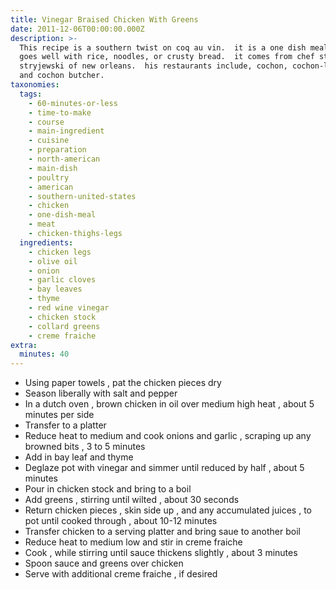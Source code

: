 ```yaml
---
title: Vinegar Braised Chicken With Greens
date: 2011-12-06T00:00:00.000Z
description: >-
  This recipe is a southern twist on coq au vin.  it is a one dish meal that
  goes well with rice, noodles, or crusty bread.  it comes from chef stephen
  stryjewski of new orleans.  his restaurants include, cochon, cochon-lafayette
  and cochon butcher.
taxonomies:
  tags:
    - 60-minutes-or-less
    - time-to-make
    - course
    - main-ingredient
    - cuisine
    - preparation
    - north-american
    - main-dish
    - poultry
    - american
    - southern-united-states
    - chicken
    - one-dish-meal
    - meat
    - chicken-thighs-legs
  ingredients:
    - chicken legs
    - olive oil
    - onion
    - garlic cloves
    - bay leaves
    - thyme
    - red wine vinegar
    - chicken stock
    - collard greens
    - creme fraiche
extra:
  minutes: 40
---
```

 - Using paper towels , pat the chicken pieces dry
 - Season liberally with salt and pepper
 - In a dutch oven , brown chicken in oil over medium high heat , about 5 minutes per side
 - Transfer to a platter
 - Reduce heat to medium and cook onions and garlic , scraping up any browned bits , 3 to 5 minutes
 - Add in bay leaf and thyme
 - Deglaze pot with vinegar and simmer until reduced by half , about 5 minutes
 - Pour in chicken stock and bring to a boil
 - Add greens , stirring until wilted , about 30 seconds
 - Return chicken pieces , skin side up , and any accumulated juices , to pot until cooked through , about 10-12 minutes
 - Transfer chicken to a serving platter and bring saue to another boil
 - Reduce heat to medium low and stir in creme fraiche
 - Cook , while stirring until sauce thickens slightly , about 3 minutes
 - Spoon sauce and greens over chicken
 - Serve with additional creme fraiche , if desired

